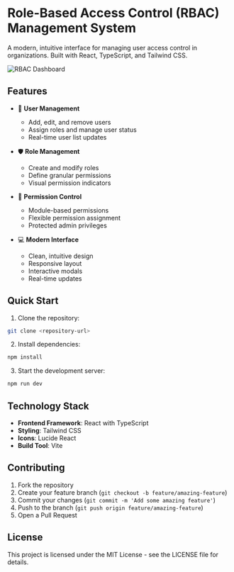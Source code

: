 # Role-Based Access Control (RBAC) Management System

A modern, intuitive interface for managing user access control in organizations. Built with React, TypeScript, and Tailwind CSS.

![RBAC Dashboard](https://images.unsplash.com/photo-1454165804606-c3d57bc86b40?w=1200&h=600&fit=crop)

## Features

- 👥 **User Management**
  - Add, edit, and remove users
  - Assign roles and manage user status
  - Real-time user list updates

- 🛡️ **Role Management**
  - Create and modify roles
  - Define granular permissions
  - Visual permission indicators

- 🔐 **Permission Control**
  - Module-based permissions
  - Flexible permission assignment
  - Protected admin privileges

- 💻 **Modern Interface**
  - Clean, intuitive design
  - Responsive layout
  - Interactive modals
  - Real-time updates

## Quick Start

1. Clone the repository:
```bash
git clone <repository-url>
```

2. Install dependencies:
```bash
npm install
```

3. Start the development server:
```bash
npm run dev
```

## Technology Stack

- **Frontend Framework**: React with TypeScript
- **Styling**: Tailwind CSS
- **Icons**: Lucide React
- **Build Tool**: Vite


## Contributing

1. Fork the repository
2. Create your feature branch (`git checkout -b feature/amazing-feature`)
3. Commit your changes (`git commit -m 'Add some amazing feature'`)
4. Push to the branch (`git push origin feature/amazing-feature`)
5. Open a Pull Request

## License

This project is licensed under the MIT License - see the LICENSE file for details.
